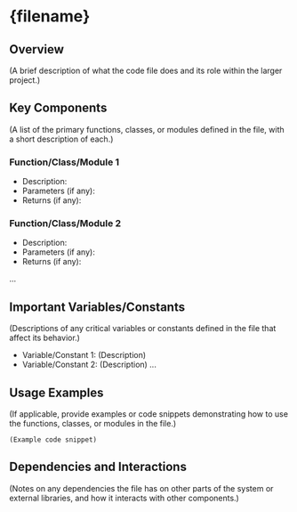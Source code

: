 # {filename}

## Overview

(A brief description of what the code file does and its role within the larger project.)

## Key Components

(A list of the primary functions, classes, or modules defined in the file, with a short description of each.)

### Function/Class/Module 1
- Description:
- Parameters (if any):
- Returns (if any):

### Function/Class/Module 2
- Description:
- Parameters (if any):
- Returns (if any):

...

## Important Variables/Constants

(Descriptions of any critical variables or constants defined in the file that affect its behavior.)

- Variable/Constant 1: (Description)
- Variable/Constant 2: (Description)
...

## Usage Examples

(If applicable, provide examples or code snippets demonstrating how to use the functions, classes, or modules in the file.)

```code
(Example code snippet)
```

## Dependencies and Interactions

(Notes on any dependencies the file has on other parts of the system or external libraries, and how it interacts with other components.)
